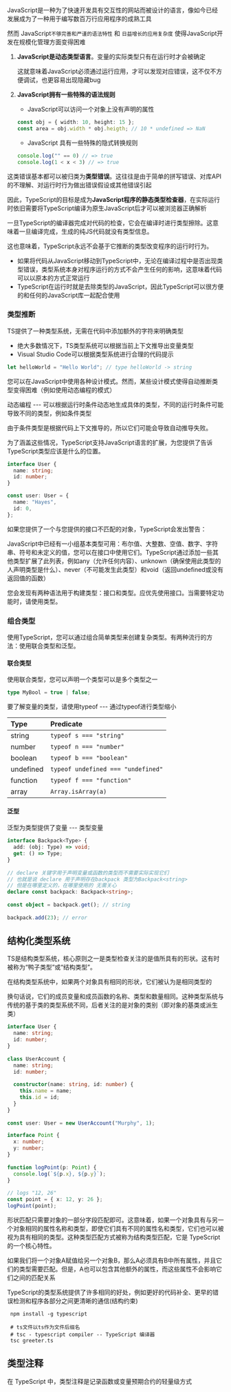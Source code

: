 JavaScript是一种为了快速开发具有交互性的网站而被设计的语言，像如今已经发展成为了一种用于编写数百万行应用程序的成熟工具

然而  JavaScript`不够完善和严谨的语法特性` 和 `日益增长的应用复杂度` 使得JavaScript开发在规模化管理方面变得困难

1. **JavaScript是动态类型语言**。变量的实际类型只有在运行时才会被确定

   这就意味着JavaScript必须通过运行应用，才可以发现对应错误，这不仅不方便调试，也更容易出现隐藏bug

   

2. **JavaScript拥有一些特殊的语法规则**

   

   + JavaScript可以访问一个对象上没有声明的属性

   ```ts
   const obj = { width: 10, height: 15 };
   const area = obj.width * obj.heigth; // 10 * undefined => NaN
   ```

   

   + JavaScript 具有一些特殊的隐式转换规则

   ```ts
   console.log("" == 0) // => true
   console.log(1 < x < 3) // => true
   ```

   

这类错误基本都可以被归类为**类型错误**。这往往是由于简单的拼写错误、对库API的不理解、对运行时行为做出错误假设或其他错误引起



因此，TypeScript的目标是成为**JavaScript程序的静态类型检查器**，在实际运行时依旧需要将TypeScript编译为原生JavaScript后才可以被浏览器正确解析

一旦TypeScript的编译器完成对代码的检查，它会在编译时进行类型擦除。这意味着一旦编译完成，生成的纯JS代码就没有类型信息。

这也意味着，TypeScript永远不会基于它推断的类型改变程序的运行时行为。

+ 如果将代码从JavaScript移动到TypeScript中，无论在编译过程中是否出现类型错误，类型系统本身对程序运行的方式不会产生任何的影响，这意味着代码可以以原本的方式正常运行
+ TypeScript在运行时就是去除类型的JavaScript，因此TypeScript可以很方便的和任何的JavaScript库一起配合使用



### 类型推断

TS提供了一种类型系统，无需在代码中添加额外的字符来明确类型

+ 绝大多数情况下，TS类型系统可以根据当前上下文推导出变量类型
+ Visual Studio Code可以根据类型系统进行合理的代码提示

```ts
let helloWorld = "Hello World"; // type helloWorld -> string
```



您可以在JavaScript中使用各种设计模式。然而，某些设计模式使得自动推断类型变得困难（例如使用动态编程的模式）

动态编程 --- 可以根据运行时条件动态地生成具体的类型，不同的运行时条件可能导致不同的类型，例如条件类型

由于条件类型是根据代码上下文推导的，所以它们可能会导致自动推导失败。

为了涵盖这些情况，TypeScript支持JavaScript语言的扩展，为您提供了告诉TypeScript类型应该是什么的位置。

```ts
interface User {
  name: string;
  id: number;
}

const user: User = {
  name: "Hayes",
  id: 0,
};
```

如果您提供了一个与您提供的接口不匹配的对象，TypeScript会发出警告：



JavaScript中已经有一小组基本类型可用：布尔值、大整数、空值、数字、字符串、符号和未定义的值，您可以在接口中使用它们。TypeScript通过添加一些其他类型扩展了此列表，例如any（允许任何内容）、unknown（确保使用此类型的人声明类型是什么）、never（不可能发生此类型）和void（返回undefined或没有返回值的函数）



您会发现有两种语法用于构建类型：接口和类型。应优先使用接口。当需要特定功能时，请使用类型。



### 组合类型

使用TypeScript，您可以通过组合简单类型来创建复杂类型。有两种流行的方法：使用联合类型和泛型。

#### 联合类型

使用联合类型，您可以声明一个类型可以是多个类型之一

```ts
type MyBool = true | false;
```

要了解变量的类型，请使用typeof --- 通过typeof进行类型缩小

| Type      | Predicate                          |
| :-------- | :--------------------------------- |
| string    | `typeof s === "string"`            |
| number    | `typeof n === "number"`            |
| boolean   | `typeof b === "boolean"`           |
| undefined | `typeof undefined === "undefined"` |
| function  | `typeof f === "function"`          |
| array     | `Array.isArray(a)`                 |



#### 泛型

泛型为类型提供了变量 --- 类型变量

```ts
interface Backpack<Type> {
  add: (obj: Type) => void;
  get: () => Type;
}
 
// declare 关键字用于声明变量或函数的类型而不需要实际实现它们
// 也就是说 declare 用于声明存在backpack 类型为Backpack<string>
// 但是在哪里定义的，在哪里使用的 无需关心
declare const backpack: Backpack<string>;
 
const object = backpack.get(); // string
 
backpack.add(23); // error
```



## 结构化类型系统

TS是结构类型系统，核心原则之一是类型检查关注的是值所具有的形状。这有时被称为“鸭子类型”或“结构类型”。

在结构类型系统中，如果两个对象具有相同的形状，它们被认为是相同类型的

换句话说，它们的成员变量和成员函数的名称、类型和数量相同。这种类型系统与传统的基于类的类型系统不同，后者关注的是对象的类别（即对象的基类或派生类）

```ts
interface User {
  name: string;
  id: number;
}
 
class UserAccount {
  name: string;
  id: number;
 
  constructor(name: string, id: number) {
    this.name = name;
    this.id = id;
  }
}
 
const user: User = new UserAccount("Murphy", 1);
```

```ts
interface Point {
  x: number;
  y: number;
}
 
function logPoint(p: Point) {
  console.log(`${p.x}, ${p.y}`);
}
 
// logs "12, 26"
const point = { x: 12, y: 26 };
logPoint(point);
```

形状匹配只需要对象的一部分字段匹配即可。这意味着，如果一个对象具有与另一个对象相同的属性名称和类型，即使它们具有不同的属性名和类型，它们也可以被视为具有相同的类型。这种类型匹配方式被称为结构类型匹配，它是 TypeScript 的一个核心特性。

如果我们将一个对象A赋值给另一个对象B，那么A必须具有B中所有属性，并且它们的类型需要匹配。但是，A也可以包含其他额外的属性，而这些属性不会影响它们之间的匹配关系



TypeScript的类型系统提供了许多相同的好处，例如更好的代码补全、更早的错误检测和程序各部分之间更清晰的通信(结构约束)

```shell
 npm install -g typescript
 
 # ts文件以ts作为文件后缀名
 # tsc - typescript compiler -- TypeScript 编译器
 tsc greeter.ts
```



## 类型注释

在 TypeScript 中，类型注释是记录函数或变量预期合约的轻量级方式